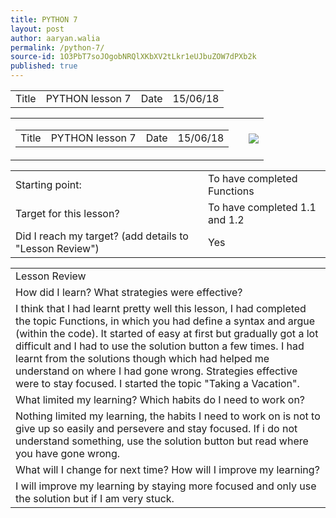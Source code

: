 ```yaml
---
title: PYTHON 7
layout: post
author: aaryan.walia
permalink: /python-7/
source-id: 1O3PbT7soJOgobNRQlXKbXV2tLkr1eUJbuZOW7dPXb2k
published: true
---
```

<table>
  <tr>
    <td>Title</td>
    <td>PYTHON lesson 7</td>
    <td>Date</td>
    <td>15/06/18</td>
  </tr>
</table>
<table>
  <tr>
    <td>
      <table>
        <tr>
          <td>Title</td>
          <td>PYTHON lesson 7</td>
          <td>Date</td>
          <td>15/06/18</td>
         </tr>
      </table>
    </td>
    <td>
      <td class="badgeimages"><img src="https://1203aaryan.github.io/aaryan1203.github.io//images/badge7.png"></td>
    </td>
  </tr>
 </table>

<table>
  <tr>
    <td>Starting point:</td>
    <td>To have completed Functions</td>
  </tr>
  <tr>
    <td>Target for this lesson?</td>
    <td>To have completed 1.1 and 1.2</td>
  </tr>
  <tr>
    <td>Did I reach my target? 
(add details to "Lesson Review")</td>
    <td> Yes </td>
  </tr>
</table>


<table>
  <tr>
    <td>Lesson Review</td>
  </tr>
  <tr>
    <td>How did I learn? What strategies were effective? </td>
  </tr>
  <tr>
    <td>I think that I had learnt pretty well this lesson, I had completed the topic Functions, in which you had define a syntax and argue (within the code). It started of easy at first but gradually got a lot difficult and I had to use the solution button a few times. I had learnt from the solutions though which had helped me understand on where I had gone wrong. Strategies effective were to stay focused. I started the topic "Taking a Vacation".</td>
  </tr>
  <tr>
    <td>What limited my learning? Which habits do I need to work on? </td>
  </tr>
  <tr>
    <td>Nothing limited my learning, the habits I need to work on is not to give up so easily and persevere and stay focused. If i do not understand something, use the solution button but read where you have gone wrong.</td>
  </tr>
  <tr>
    <td>What will I change for next time? How will I improve my learning?</td>
  </tr>
  <tr>
    <td>I will improve my learning by staying more focused and only use the solution but if I am very stuck.</td>
  </tr>
</table>



